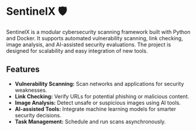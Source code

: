 # SentinelX 🛡️

SentinelX is a modular cybersecurity scanning framework built with Python and Docker. It supports automated vulnerability scanning, link checking, image analysis, and AI-assisted security evaluations. The project is designed for scalability and easy integration of new tools.

## Features

- **Vulnerability Scanning:** Scan networks and applications for security weaknesses.
- **Link Checking:** Verify URLs for potential phishing or malicious content.
- **Image Analysis:** Detect unsafe or suspicious images using AI tools.
- **AI-assisted Tools:** Integrate machine learning models for smarter security decisions.
- **Task Management:** Schedule and run scans asynchronously.
